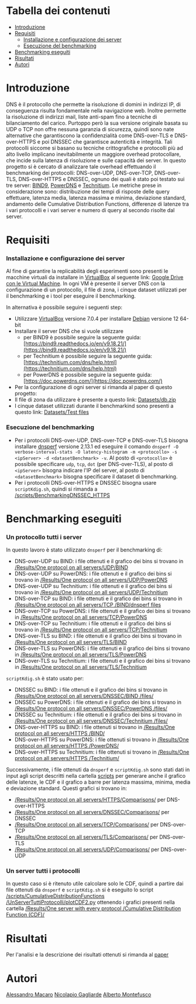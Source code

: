 # Tabella dei contenuti
- [Introduzione](https://github.com/mtolkien/Benchmarking-DNS-Server/tree/main#Introduzione)
- [Requisiti](https://github.com/mtolkien/Benchmarking-DNS-Server/tree/main#Requisiti)
  - [Installazione e configurazione dei server](https://github.com/mtolkien/Benchmarking-DNS-Server/tree/main#Installazione-e-configurazione-dei-server)
  - [Esecuzione del benchmarking](https://github.com/mtolkien/Benchmarking-DNS-Server/tree/main#Esecuzione-del-benchmarking)
- [Benchmarking eseguiti](https://github.com/mtolkien/Benchmarking-DNS-Server/tree/main#Benchmarking-eseguiti)  
- [Risultati](https://github.com/mtolkien/Benchmarking-DNS-Server/tree/main#Risultati)
- [Autori](https://github.com/mtolkien/Benchmarking-DNS-Server/tree/main#Autori)
# Introduzione
DNS è il protocollo che permette la risoluzione di domini in indirizzi IP, di conseguenza risulta fondamentale nella navigazione web. Inoltre permette la risoluzione di indirizzi mail, liste anti-spam fino a tecniche di bilanciamento del carico. Purtoppo però la sua versione originale basata su UDP o TCP non offre nessuna garanzia di sicurezza, quindi sono nate alternative che garantiscono la confidenzialità come DNS-over-TLS e DNS-over-HTTPS e poi DNSSEC che garantisce autenticità e integrità. Tali protocolli siccome si basano su tecniche crittografiche e protocolli più ad alto livello implicano inevitabilmente un maggiore overhead protocollare, che incide sulla latenza di risoluzione e sulle capacità dei server.
In questo progetto si è cercato di analizzare tale overhead effettuando il benchmarking dei protocolli: DNS-over-UDP, DNS-over-TCP, DNS-over-TLS, DNS-over-HTTPS e DNSSEC, ognuno dei quali è stato poi testato sui tre server: [BIND9](https://www.isc.org/bind/), [PowerDNS](https://www.powerdns.com/) e [Technitium](https://technitium.com/dns/). Le metriche prese in considerazione sono: distribuzione dei tempi di risposte delle query effettuare, latenza media, latenza massima e minima, deviazione standard, andamento delle Cumulative Distribution Functions, differenze di latenze tra i vari protocolli e i vari server e numero di query al secondo risolte dal server.

# Requisiti 
### Installazione e configurazione dei server
Al fine di garantire la replicabilità degli esperimenti sono presenti le macchine virtuali da installare in [VirtualBox](https://www.virtualbox.org/) al seguente link: [Google Drive con le Virtual Machine](https://drive.google.com/drive/folders/1RAqFOcWnDRnGb0TJHqvzB3Bh9TGvJJyF?usp=sharing). In ogni VM è presente il server DNS con la configurazione di un protocollo, il file di zona, i cinque dataset utilizzati per il benchmarking e i tool per eseguire il benchmarking.

In alternativa è possibile seguire i seguenti step:
- Utilizzare [VirtualBox](https://www.virtualbox.org/) versione 7.0.4 per installare [Debian](https://www.debian.org/distrib/) versione 12 64-bit
- Installare il server DNS che si vuole utilizzare
  - per BIND9 è possibile seguire la seguente guida: [https://bind9.readthedocs.io/en/v9.18.21/](https://bind9.readthedocs.io/en/v9.18.21/)
  - per Technitium è possibile seguire la seguente guida: [https://technitium.com/dns/help.html](https://technitium.com/dns/help.html)
  - per PowerDNS è possibile seguire la seguente guida: [https://doc.powerdns.com/](https://doc.powerdns.com/)
- Per la configurazione di ogni server si rimanda al paper di questo progetto: []()
- Il file di zona da utilizzare è presente a questo link: [Datasets/db.zip](https://github.com/mtolkien/Benchmarking-DNS-Server/blob/main/Datasets/db.zip)
- I cinque dataset utilizzati durante il benchmarkind sono presenti a questo link: [Datasets/Test files](https://github.com/mtolkien/Benchmarking-DNS-Server/tree/main/Datasets/Test%20files)
### Esecuzione del benchmarking  
- Per i protocolli DNS-over-UDP, DNS-over-TCP e DNS-over-TLS bisogna installare [dnsperf](https://github.com/DNS-OARC/dnsperf) versione 2.13.1 ed eseguire il comando `dnsperf -O verbose-interval-stats -O latency-histogram -m <protocollo> -s <ipServer> -d <datasetBenchmark> -v`. Al posto di `<protocollo>` è possibile specificare `udp`, `tcp`, `dot` (per DNS-over-TLS), al posto di `<ipServer>` bisogna indicare l'IP del server, al posto di `<datasetBenchmark>` bisogna specificare il dataset di benchmarking.
- Per i protocolli DNS-over-HTTPS e DNSSEC bisogna usare `scriptKdig.sh`, quindi si rimanda a [/scripts/BenchmarkingDNSSEC_HTTPS](https://github.com/mtolkien/Benchmarking-DNS-Server/tree/main/scripts/BenchmarkingDNSSEC_HTTPS)

# Benchmarking eseguiti
### Un protocollo tutti i server
In questo lavoro è stato utilizzato `dnsperf` per il benchmarking di:
- DNS-over-UDP su BIND: i file ottenuti e il grafico dei bins si trovano in [/Results/One protocol on all servers/UDP/BIND](https://github.com/mtolkien/Benchmarking-DNS-Server/tree/main/Results/One%20protocol%20on%20all%20servers/UDP/BIND)
- DNS-over-UDP su PowerDNS: i file ottenuti e il grafico dei bins si trovano in [/Results/One protocol on all servers/UDP/PowerDNS
](https://github.com/mtolkien/Benchmarking-DNS-Server/tree/main/Results/One%20protocol%20on%20all%20servers/UDP/PowerDNS)
- DNS-over-UDP su Technitium: i file ottenuti e il grafico dei bins si trovano in [/Results/One protocol on all servers/UDP/Technitium
](https://github.com/mtolkien/Benchmarking-DNS-Server/tree/main/Results/One%20protocol%20on%20all%20servers/UDP/Technitium)
- DNS-over-TCP su BIND: i file ottenuti e il grafico dei bins si trovano in [/Results/One protocol on all servers/TCP
/BIND/dnsperf files](https://github.com/mtolkien/Benchmarking-DNS-Server/tree/main/Results/One%20protocol%20on%20all%20servers/TCP/BIND)
- DNS-over-TCP su PowerDNS: i file ottenuti e il grafico dei bins si trovano in [/Results/One protocol on all servers/TCP/PowerDNS](https://github.com/mtolkien/Benchmarking-DNS-Server/tree/main/Results/One%20protocol%20on%20all%20servers/TCP/PowerDNS)
- DNS-over-TCP su Technitium: i file ottenuti e il grafico dei bins si trovano in [/Results/One protocol on all servers/TCP/Technitium](https://github.com/mtolkien/Benchmarking-DNS-Server/tree/main/Results/One%20protocol%20on%20all%20servers/TCP/Technitium)
- DNS-over-TLS su BIND: i file ottenuti e il grafico dei bins si trovano in [/Results/One protocol on all servers/TLS/BIND
](https://github.com/mtolkien/Benchmarking-DNS-Server/tree/main/Results/One%20protocol%20on%20all%20servers/TLS/BIND)
- DNS-over-TLS su PowerDNS: i file ottenuti e il grafico dei bins si trovano in [/Results/One protocol on all servers/TLS/PowerDNS
](https://github.com/mtolkien/Benchmarking-DNS-Server/tree/main/Results/One%20protocol%20on%20all%20servers/TLS/PowerDNS)
- DNS-over-TLS su Technitium: i file ottenuti e il grafico dei bins si trovano in [/Results/One protocol on all servers/TLS/Technitium
](https://github.com/mtolkien/Benchmarking-DNS-Server/tree/main/Results/One%20protocol%20on%20all%20servers/TLS/Technitium)

`scriptKdig.sh` è stato usato per:
- DNSSEC su BIND: i file ottenuti e il grafico dei bins si trovano in [/Results/One protocol on all servers/DNSSEC/BIND
/files/](https://github.com/mtolkien/Benchmarking-DNS-Server/tree/main/Results/One%20protocol%20on%20all%20servers/DNSSEC/BIND/files)
- DNSSEC su PowerDNS: i file ottenuti e il grafico dei bins si trovano in [/Results/One protocol on all servers/DNSSEC/PowerDNS
/files/](https://github.com/mtolkien/Benchmarking-DNS-Server/tree/main/Results/One%20protocol%20on%20all%20servers/DNSSEC/PowerDNS/files)
- DNSSEC su Technitium: i file ottenuti e il grafico dei bins si trovano in [/Results/One protocol on all servers/DNSSEC/Technitium
/files/](https://github.com/mtolkien/Benchmarking-DNS-Server/tree/main/Results/One%20protocol%20on%20all%20servers/DNSSEC/Technitium/files)
- DNS-over-HTTPS su BIND: i file ottenuti si trovano in [/Results/One protocol on all servers/HTTPS
/BIND/](https://github.com/mtolkien/Benchmarking-DNS-Server/tree/main/Results/One%20protocol%20on%20all%20servers/HTTPS/BIND)
- DNS-over-HTTPS su PowerDNS: i file ottenuti si trovano in [/Results/One protocol on all servers/HTTPS
/PowerDNS/](https://github.com/mtolkien/Benchmarking-DNS-Server/tree/main/Results/One%20protocol%20on%20all%20servers/HTTPS/PowerDNS)
- DNS-over-HTTPS su Technitium: i file ottenuti si trovano in [/Results/One protocol on all servers/HTTPS
/Technitium/](https://github.com/mtolkien/Benchmarking-DNS-Server/tree/main/Results/One%20protocol%20on%20all%20servers/HTTPS/Technitium)

Successivamente, i file ottenuti da `dnsperf` e `scriptKdig.sh` sono stati dati in input agli script descritti nella cartella [scripts](https://github.com/mtolkien/Benchmarking-DNS-Server/tree/main/scripts) per generare anche il grafico delle latenze, le CDF e il grafico a barre per latenza massima, minima, media e deviazione standard. Questi grafici si trovano in:
- [/Results/One protocol on all servers/HTTPS/Comparisons/](https://github.com/mtolkien/Benchmarking-DNS-Server/tree/main/Results/One%20protocol%20on%20all%20servers/HTTPS/Comparisons) per DNS-over-HTTPS
- [/Results/One protocol on all servers/DNSSEC/Comparisons/](https://github.com/mtolkien/Benchmarking-DNS-Server/tree/main/Results/One%20protocol%20on%20all%20servers/DNSSEC/Comparisons) per DNSSEC
- [/Results/One protocol on all servers/TCP/Comparisons/](https://github.com/mtolkien/Benchmarking-DNS-Server/tree/main/Results/One%20protocol%20on%20all%20servers/TCP/Comparisons) per DNS-over-TCP
- [/Results/One protocol on all servers/TLS/Comparisons/](https://github.com/mtolkien/Benchmarking-DNS-Server/tree/main/Results/One%20protocol%20on%20all%20servers/TLS/Comparisons) per DNS-over-TLS
- [/Results/One protocol on all servers/UDP/Comparisons/](https://github.com/mtolkien/Benchmarking-DNS-Server/tree/main/Results/One%20protocol%20on%20all%20servers/UDP/Comparisons) per DNS-over-UDP
### Un server tutti i protocolli
In questo caso si è ritenuto utile calcolare solo le CDF, quindi a partire dai file ottenuti da `dnsperf` e `scriptKdig.sh` si è eseguito lo script [/scripts/CumulativeDistributionFunctions
/UnServerTuttiProtocolli/plotCDF2.py](https://github.com/mtolkien/Benchmarking-DNS-Server/tree/main/scripts/CumulativeDistributionFunctions/UnServerTuttiProtocolli) ottenendo i grafici presenti nella cartella [/Results/One server with every protocol
/Cumulative Distribution Function (CDF)/](https://github.com/mtolkien/Benchmarking-DNS-Server/tree/main/Results/One%20server%20with%20every%20protocol/Cumulative%20Distribution%20Function%20(CDF))
# Risultati
Per l'analisi e la descrizione dei risultati ottenuti si rimanda al [paper]()
# Autori
[Alessandro Macaro](https://github.com/mtolkien)
[Nicolapio Gagliarde](https://github.com/GagliardeNicolapio/)
[Alberto Montefusco](https://github.com/Alberto-00)
